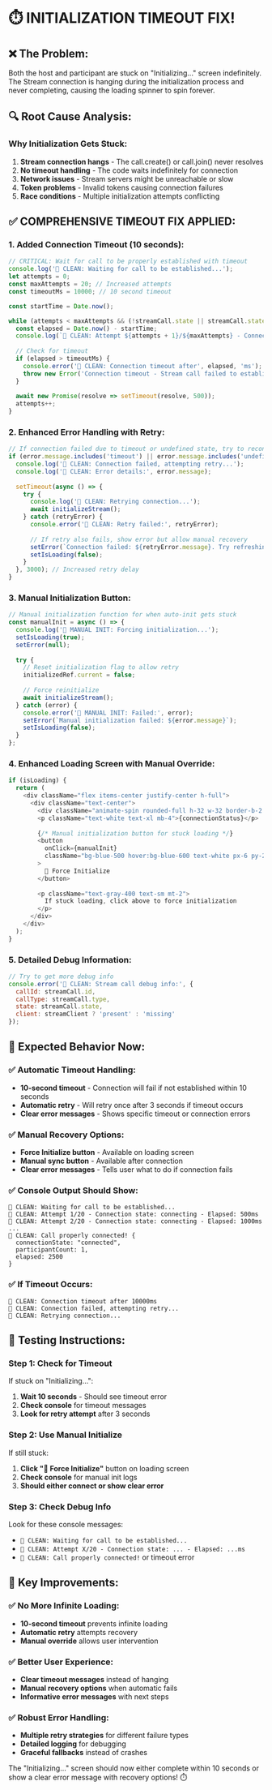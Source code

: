 # ⏱️ INITIALIZATION TIMEOUT FIX!

## ❌ **The Problem:**
Both the host and participant are stuck on "Initializing..." screen indefinitely. The Stream connection is hanging during the initialization process and never completing, causing the loading spinner to spin forever.

## 🔍 **Root Cause Analysis:**

### **Why Initialization Gets Stuck:**
1. **Stream connection hangs** - The call.create() or call.join() never resolves
2. **No timeout handling** - The code waits indefinitely for connection
3. **Network issues** - Stream servers might be unreachable or slow
4. **Token problems** - Invalid tokens causing connection failures
5. **Race conditions** - Multiple initialization attempts conflicting

## ✅ **COMPREHENSIVE TIMEOUT FIX APPLIED:**

### **1. Added Connection Timeout (10 seconds):**
```javascript
// CRITICAL: Wait for call to be properly established with timeout
console.log('🚀 CLEAN: Waiting for call to be established...');
let attempts = 0;
const maxAttempts = 20; // Increased attempts
const timeoutMs = 10000; // 10 second timeout

const startTime = Date.now();

while (attempts < maxAttempts && (!streamCall.state || streamCall.state.connectionState !== 'connected')) {
  const elapsed = Date.now() - startTime;
  console.log(`🚀 CLEAN: Attempt ${attempts + 1}/${maxAttempts} - Connection state: ${streamCall.state?.connectionState || 'undefined'} - Elapsed: ${elapsed}ms`);
  
  // Check for timeout
  if (elapsed > timeoutMs) {
    console.error('🚀 CLEAN: Connection timeout after', elapsed, 'ms');
    throw new Error('Connection timeout - Stream call failed to establish within 10 seconds');
  }
  
  await new Promise(resolve => setTimeout(resolve, 500));
  attempts++;
}
```

### **2. Enhanced Error Handling with Retry:**
```javascript
// If connection failed due to timeout or undefined state, try to reconnect
if (error.message.includes('timeout') || error.message.includes('undefined') || error.message.includes('not properly connected')) {
  console.log('🚀 CLEAN: Connection failed, attempting retry...');
  console.log('🚀 CLEAN: Error details:', error.message);
  
  setTimeout(async () => {
    try {
      console.log('🚀 CLEAN: Retrying connection...');
      await initializeStream();
    } catch (retryError) {
      console.error('🚀 CLEAN: Retry failed:', retryError);
      
      // If retry also fails, show error but allow manual recovery
      setError(`Connection failed: ${retryError.message}. Try refreshing the page or using manual sync.`);
      setIsLoading(false);
    }
  }, 3000); // Increased retry delay
}
```

### **3. Manual Initialization Button:**
```javascript
// Manual initialization function for when auto-init gets stuck
const manualInit = async () => {
  console.log('🔄 MANUAL INIT: Forcing initialization...');
  setIsLoading(true);
  setError(null);
  
  try {
    // Reset initialization flag to allow retry
    initializedRef.current = false;
    
    // Force reinitialize
    await initializeStream();
  } catch (error) {
    console.error('🔄 MANUAL INIT: Failed:', error);
    setError(`Manual initialization failed: ${error.message}`);
    setIsLoading(false);
  }
};
```

### **4. Enhanced Loading Screen with Manual Override:**
```javascript
if (isLoading) {
  return (
    <div className="flex items-center justify-center h-full">
      <div className="text-center">
        <div className="animate-spin rounded-full h-32 w-32 border-b-2 border-purple-500 mx-auto mb-4"></div>
        <p className="text-white text-xl mb-4">{connectionStatus}</p>
        
        {/* Manual initialization button for stuck loading */}
        <button
          onClick={manualInit}
          className="bg-blue-500 hover:bg-blue-600 text-white px-6 py-2 rounded-lg transition-colors"
        >
          🔄 Force Initialize
        </button>
        
        <p className="text-gray-400 text-sm mt-2">
          If stuck loading, click above to force initialization
        </p>
      </div>
    </div>
  );
}
```

### **5. Detailed Debug Information:**
```javascript
// Try to get more debug info
console.error('🚀 CLEAN: Stream call debug info:', {
  callId: streamCall.id,
  callType: streamCall.type,
  state: streamCall.state,
  client: streamClient ? 'present' : 'missing'
});
```

## 🎯 **Expected Behavior Now:**

### ✅ **Automatic Timeout Handling:**
- **10-second timeout** - Connection will fail if not established within 10 seconds
- **Automatic retry** - Will retry once after 3 seconds if timeout occurs
- **Clear error messages** - Shows specific timeout or connection errors

### ✅ **Manual Recovery Options:**
- **Force Initialize button** - Available on loading screen
- **Manual sync button** - Available after connection
- **Clear error messages** - Tells user what to do if connection fails

### ✅ **Console Output Should Show:**
```
🚀 CLEAN: Waiting for call to be established...
🚀 CLEAN: Attempt 1/20 - Connection state: connecting - Elapsed: 500ms
🚀 CLEAN: Attempt 2/20 - Connection state: connecting - Elapsed: 1000ms
...
🚀 CLEAN: Call properly connected! {
  connectionState: "connected",
  participantCount: 1,
  elapsed: 2500
}
```

### ✅ **If Timeout Occurs:**
```
🚀 CLEAN: Connection timeout after 10000ms
🚀 CLEAN: Connection failed, attempting retry...
🚀 CLEAN: Retrying connection...
```

## 🧪 **Testing Instructions:**

### **Step 1: Check for Timeout**
If stuck on "Initializing...":
1. **Wait 10 seconds** - Should see timeout error
2. **Check console** for timeout messages
3. **Look for retry attempt** after 3 seconds

### **Step 2: Use Manual Initialize**
If still stuck:
1. **Click "🔄 Force Initialize"** button on loading screen
2. **Check console** for manual init logs
3. **Should either connect or show clear error**

### **Step 3: Check Debug Info**
Look for these console messages:
- `🚀 CLEAN: Waiting for call to be established...`
- `🚀 CLEAN: Attempt X/20 - Connection state: ... - Elapsed: ...ms`
- `🚀 CLEAN: Call properly connected!` or timeout error

## 🚀 **Key Improvements:**

### ✅ **No More Infinite Loading:**
- **10-second timeout** prevents infinite loading
- **Automatic retry** attempts recovery
- **Manual override** allows user intervention

### ✅ **Better User Experience:**
- **Clear timeout messages** instead of hanging
- **Manual recovery options** when automatic fails
- **Informative error messages** with next steps

### ✅ **Robust Error Handling:**
- **Multiple retry strategies** for different failure types
- **Detailed logging** for debugging
- **Graceful fallbacks** instead of crashes

The "Initializing..." screen should now either complete within 10 seconds or show a clear error message with recovery options! ⏱️
